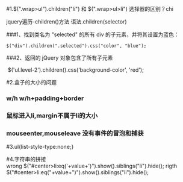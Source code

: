 #1.$(".wrap>ul").children("li") 和 $(".wrap>ul>li") 选择器的区别？chi

jquery遍历-children()方法    语法.children(selector)

###1、找到类名为 "selected" 的所有 div 的子元素，并将其设置为蓝色：

```
$("div").children(".selected").css("color", "blue");
```

###2、返回的 jQuery 对象包含了所有子元素

​	$('ul.level-2').children().css('background-color', 'red');


#2.盒子的大小的问题
### w/h  w/h+padding+border  
### 鼠标进入li,margin不属于li的大小
### mouseenter,mouseleave 没有事件的冒泡和捕获  

#3.ul{list-style-type:none;}

#4.字符串的拼接   
   wrong $("#center>li:eq('+value+')").show().siblings("li").hide(); 
   rigth $("#center>li:eq("+value+")").show().siblings("li").hide(); 